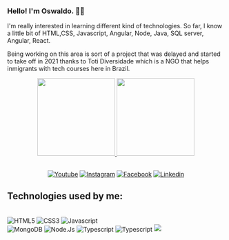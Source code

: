 ### Hello! I'm Oswaldo. 🖖🏿
I'm really interested in learning different kind of technologies. 
So far, I know a little bit of HTML,CSS, Javascript, Angular, Node, Java, SQL server, Angular, React.

Being working on this area is sort of a project that was delayed and started to take off in 2021 thanks to Toti Diversidade which is a NGO that helps inmigrants with tech courses here in Brazil.


<div align="center">
  <a href="https://github.com/Ravelos">
  <img height="180em" src="https://github-readme-stats.vercel.app/api?username=Ravelos&show_icons=true&theme=blue-green&include_all_commits=true&count_private=true"/>
  <img height="180em" src="https://github-readme-stats.vercel.app/api/top-langs/?username=Ravelos&layout=compact&langs_count=7&theme=blue-green"/>
</div>
   <div align="center"></br>

[![Youtube](https://img.shields.io/badge/YouTube-FF0000?style=for-the-badge&logo=youtube&logoColor=white)](https://youtube.com/channel/UCGkI_FyjOsjWr3hvSmEwLWg) [![Instagram]( 	https://img.shields.io/badge/Instagram-E4405F?style=for-the-badge&logo=instagram&logoColor=white)](https://www.instagram.com/raveloswaldo/)  [![Facebook](https://img.shields.io/badge/Facebook-1877F2?style=for-the-badge&logo=facebook&logoColor=white)](https://www.facebook.com/raveloensena)   [![Linkedin](https://img.shields.io/badge/LinkedIn-0077B5?style=for-the-badge&logo=linkedin&logoColor=white)](https://www.linkedin.com/in/raveloswaldo/)

</div>

## Technologies used by me:

<div style="display:inline_block"></br>
   <img align= "center" alt="HTML5" src="https://img.shields.io/badge/HTML5-E34F26?style=for-the-badge&logo=html5&logoColor=white" />
   <img align= "center" alt="CSS3" src="https://img.shields.io/badge/CSS-239120?&style=for-the-badge&logo=css3&logoColor=white" />
   <img align= "center" alt="Javascript" src="https://img.shields.io/badge/JavaScript-323330?style=for-the-badge&logo=javascript&logoColor=F7DF1E" /> </br>
   <img align= "center" alt="MongoDB" src="https://img.shields.io/badge/MongoDB-4EA94B?style=for-the-badge&logo=mongodb&logoColor=white" />
   <img align= "center" alt="Node.Js" src="https://img.shields.io/badge/Node.js-43853D?style=for-the-badge&logo=node.js&logoColor=white" />
   <img align= "center" alt="Typescript" src="https://img.shields.io/badge/TypeScript-007ACC?style=for-the-badge&logo=typescript&logoColor=white" />
   <img align= "center" alt="Typescript" src="https://img.shields.io/badge/Ruby-CC342D?style=for-the-badge&logo=ruby&logoColor=white" />
   <img src = "https://github.com/Ravelos/Ravelos/blob/output/github-contribution-grid-snake.svg" />
   
  
</div>






<!---
Ravelos/Ravelos is a ✨ special ✨ repository because its `README.md` (this file) appears on your GitHub profile.
You can click the Preview link to take a look at your changes.
--->
